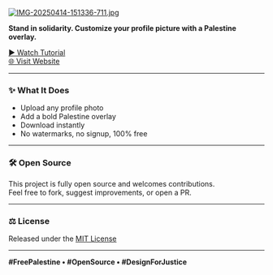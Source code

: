 [![IMG-20250414-151336-711.jpg](https://i.postimg.cc/wvBt47NQ/IMG-20250414-151336-711.jpg)](https://postimg.cc/MchKvZdn)

**Stand in solidarity. Customize your profile picture with a Palestine overlay.**

[▶ Watch Tutorial](https://youtube.com/shorts/eWlVGZ55B7A)  
[🌐 Visit Website](https://freedom369x.github.io/palestine)

---

### ✨ What It Does

- Upload any profile photo  
- Add a bold Palestine overlay  
- Download instantly  
- No watermarks, no signup, 100% free  

---

### 🛠️ Open Source

This project is fully open source and welcomes contributions.  
Feel free to fork, suggest improvements, or open a PR.

---

### ⚖️ License

Released under the [MIT License](LICENSE)

---

**#FreePalestine • #OpenSource • #DesignForJustice**
